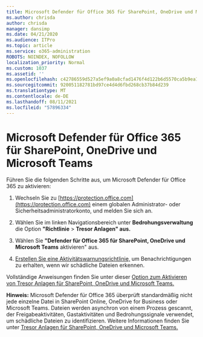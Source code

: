 ```yaml
---
title: Microsoft Defender für Office 365 für SharePoint, OneDrive und Microsoft Teams
ms.author: chrisda
author: chrisda
manager: dansimp
ms.date: 04/21/2020
ms.audience: ITPro
ms.topic: article
ms.service: o365-administration
ROBOTS: NOINDEX, NOFOLLOW
localization_priority: Normal
ms.custom: 1037
ms.assetid: ''
ms.openlocfilehash: c42786559d527a5ef9a0a8cfad1476f4d122b6d5570ca5b9ea138b21a153ae96
ms.sourcegitcommit: 920051182781bd97ce4d4d6fbd268cb37b84d239
ms.translationtype: MT
ms.contentlocale: de-DE
ms.lasthandoff: 08/11/2021
ms.locfileid: "57896334"
---
```

# <a name="microsoft-defender-for-office-365-for-sharepoint-onedrive-and-microsoft-teams"></a>Microsoft Defender für Office 365 für SharePoint, OneDrive und Microsoft Teams

Führen Sie die folgenden Schritte aus, um Microsoft Defender für Office 365 zu aktivieren:

1. Wechseln Sie zu [https://protection.office.com](https://protection.office.com) einem globalen Administrator- oder Sicherheitsadministratorkonto, und melden Sie sich an.

2. Wählen Sie im linken Navigationsbereich unter **Bedrohungsverwaltung** die Option **"Richtlinie** \> **Tresor Anlagen" aus.**

3. Wählen Sie **"Defender für Office 365 für SharePoint, OneDrive und Microsoft Teams** aktivieren" aus.

4. [Erstellen Sie eine Aktivitätswarnungsrichtlinie,](https://docs.microsoft.com/microsoft-365/compliance/create-activity-alerts) um Benachrichtigungen zu erhalten, wenn wir schädliche Dateien erkennen.

Vollständige Anweisungen finden Sie unter dieser [Option zum Aktivieren von Tresor Anlagen für SharePoint, OneDrive und Microsoft Teams.](https://docs.microsoft.com/microsoft-365/security/office-365-security/turn-on-atp-for-spo-odb-and-teams)

**Hinweis:** Microsoft Defender für Office 365 überprüft standardmäßig nicht jede einzelne Datei in SharePoint Online, OneDrive for Business oder Microsoft Teams. Dateien werden asynchron von einem Prozess gescannt, der Freigabeaktivitäten, Gastaktivitäten und Bedrohungssignale verwendet, um schädliche Dateien zu identifizieren. Weitere Informationen finden Sie unter [Tresor Anlagen für SharePoint, OneDrive und Microsoft Teams.](https://docs.microsoft.com/microsoft-365/security/office-365-security/atp-for-spo-odb-and-teams)
